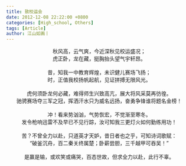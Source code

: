 ```yaml
---
title: 致校运会
date: 2012-12-08 22:22:00 +0800
categories: [High_school, Others]
tags: [Article]
author: 江山如画丨
---
```


<center>秋风高，云气爽，今近深秋见校运盛况；</center>

<center>虎正卧，龙在藏，挺胸抬头望气宇轩昂。</center>

<br/>

<center>昔，知我一中教育辉煌，未识健儿赛场飞扬；</center>

<center>时，正值我校扬帆起航，见证拼搏无限风光。</center>

<br/>

<center>虎何须卧龙何必藏，难得师生兴致高亢，展大将风采莫再彷徨。</center>

<center>驰骋赛场夺三军之冠，挥洒汗水只为威名远扬，奋勇争锋谁将题名金榜！</center>

<br/>

<center>冲！看来势汹汹，气势恢宏，不觉渐至寒冬。</center>

<center>发令枪响迅雷不及早已不见行踪，汝可知我三更灯火如何勤练用功！</center>

<br/>

<center>苦？不曾全力以赴，只道英才天妒，昔日者也之乎，可知诗词歌赋：</center>

<center>“破釜沉舟，百二秦关终属楚；卧薪尝胆，三千越甲可吞吴！”</center>

<br/>

<center>是赢是输，或欢笑或痛哭，百态世故，但求全力以赴，此行不辜。</center>